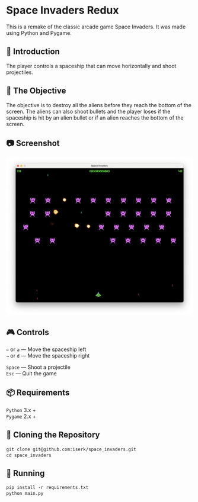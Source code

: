 # Space Invaders Redux

This is a remake of the classic arcade game Space Invaders. It was made using Python and Pygame.

## 🚀 Introduction
The player controls a spaceship that can move horizontally and shoot projectiles. 

## 🏁 The Objective
The objective is to destroy all the aliens before they reach the bottom of the screen.
The aliens can also shoot bullets and the player loses if the spaceship is hit by an alien bullet or if an alien reaches the bottom of the screen.

## 📷 Screenshot
![Space Invaders Redux](docs/screenshot.png "Screenshot")

## 🎮 Controls
`←` or `a` — Move the spaceship left  
`→` or `d` — Move the spaceship right  

`Space` — Shoot a projectile  
`Esc` — Quit the game  

## 📦 Requirements
`Python` 3.x +  
`Pygame` 2.x +  

## 🔧 Cloning the Repository
```
git clone git@github.com:iserk/space_invaders.git
cd space_invaders 
```

## 🚀 Running
```
pip install -r requirements.txt
python main.py
```